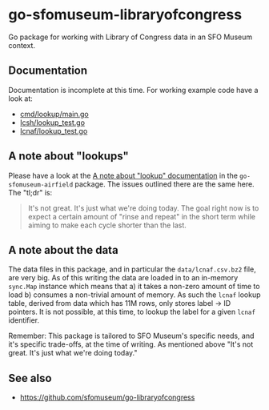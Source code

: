 # go-sfomuseum-libraryofcongress

Go package for working with Library of Congress data in an SFO Museum context.

## Documentation

Documentation is incomplete at this time. For working example code have a look at:

* [cmd/lookup/main.go](cmd/lookup/main.go)
* [lcsh/lookup_test.go](lcsh/lookup_test.go)
* [lcnaf/lookup_test.go](lcnaf/lookup_test.go)

## A note about "lookups"

Please have a look at the [A note about "lookup" documentation](https://github.com/sfomuseum/go-sfomuseum-airfield#a-note-about-lookups) in the `go-sfomuseum-airfield` package. The issues outlined there are the same here. The "tl;dr" is:

> It's not great. It's just what we're doing today. The goal right now is to expect a certain amount of "rinse and repeat" in the short term while aiming to make each cycle shorter than the last.

## A note about the data

The data files in this package, and in particular the `data/lcnaf.csv.bz2` file, are very big. As of this writing the data are loaded in to an in-memory `sync.Map` instance which means that a) it takes a non-zero amount of time to load b) consumes a non-trivial amount of memory. As such the `lcnaf` lookup table, derived from data which has 11M rows, only stores label -> ID pointers. It is not possible, at this time, to lookup the label for a given `lcnaf` identifier.

Remember: This package is tailored to SFO Museum's specific needs, and it's specific trade-offs, at the time of writing. As mentioned above "It's not great. It's just what we're doing today."

## See also

* https://github.com/sfomuseum/go-libraryofcongress